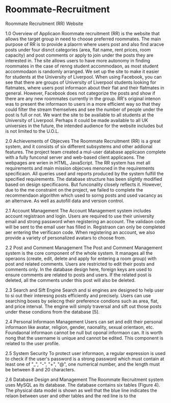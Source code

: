 # Roommate-Recruitment
Roommate Recruitment (RR) Website

1.0 Overview of Applica on
Roommate recruitment (RR) is the website that allows the target group in need to choose preferred roommates. The main purpose of RR is to provide a pla orm where users post and also find a rac ve posts under four dis nct categories (area, flat name, rent prices, room capacity) and post comments or apply to join under the posts they are interested in. The site allows users to have more autonomy in finding roommates in the case of ren ng student accommoda on, as most student accommoda on is randomly arranged.
We set up the site to make it easier for students at the University of Liverpool. When using Facebook, you can see that there are groups of University of Liverpool students looking for flatmates, where users post informa on about their flat and their flatmates in general. However, Facebook does not categorize the posts and show if there are any new roommates currently in the group. RR's original inten on was to present the informa on to users in a more efficient way so that they could filter the stream themselves and see the number of people under the post is full or not. We want the site to be available to all students at the University of Liverpool. Perhaps it could be made available to all UK universi es in the future, the intended audience for the website includes but is not limited to the U.O.L.

2.0 Achievements of Objec ves
The Roommate Recruitment (RR) is a great system, and it consists of six different subsystems and other addi onal features. The project team created a mul -user database applica on complete with a fully func onal server and web-based client applica ons. The webpages are wri en in HTML, JavaScript.
The RR system has met all requirements and main mission objec ves men oned in the requirements specifica on. All queries used and reports produced by the system fulfill the specified requirements. The database structure has been slightly modified based on design specifica ons. But func onality closely reflects it.
However, due to the  me constraint on the project, we failed to complete the recommenda on algorithm which used to sor ng posts and used vacancy as an alterna ve. As well as autofill data and version control.

2.1 Account Management
The Account Management system includes account registra on and login. Users are required to use their university email and strong password when registering an account. The valida on code will be sent to the email user has filled in. Registra on can only be completed a er entering the verifica on code. When registering an account, we also provide a variety of personalized avatars to choose from.

2.2 Post and Comment Management
The Post and Comment Management system is the core component of the whole system. It manages all the opera ons (create, edit, delete and apply for entering a room group) with post and related comments. Users are restricted to edit their posts and comments only. In the database design here, foreign keys are used to ensure comments are related to posts and users. If the related post is deleted, all the comments under this post will also be deleted.


2.3 Search and Si ft Engine
Search and si  engines are designed to help user to si  out their interes ng posts efficiently and precisely. Users can use searching boxes by selec ng their preference condi ons such as area, flat, and price interval. The engine will simply traversal and sift  out those posts under these condi ons from the database [5].
 
2.4 Personal Informa on Management
Users can set and edit their personal informa on like avatar, religion, gender, na onality, sexual orienta on, etc. Founda onal informa on cannot be null but op onal informa on can. It is worth no ng that the username is unique and cannot be edited. This component is related to the user profile.

2.5 System Security
To protect user informa on, a regular expression is used to check if the user's password is a strong password which must contain at least one of "_", "-", "+", "@", one numerical number, and the length must be between 8 and 20 characters.

2.6 Database Design and Management
The Roommate Recruitment system uses MySQL as its database. The database contains six tables (Figure 4). The physical data model is shown as well that the blue line indicates the rela on between user and other tables and the red line is to the
 
